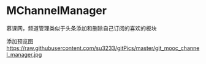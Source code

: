 # MChannelManager
 慕课网，频道管理类似于头条添加和删除自己订阅的喜欢的板块
 
 添加预览图
https://raw.githubusercontent.com/su3233/gitPics/master/git_mooc_channel_manager.jpg

